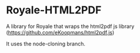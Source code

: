 <!--

  Copyright (C) 2020, Codeoscopic S.A. - All Rights Reserved
  Unauthorized copying of this file, via any medium is strictly prohibited
  Proprietary and confidential

  Copyright (C) 2020, Codeoscopic S.A. - Todos Los Derechos Reservados
  La copia no autorizada de este archivo, a través de cualquier medio está estrictamente prohibida
  Privado y confidencial

-->

# Royale-HTML2PDF

A library for Royale that wraps the html2pdf js library (https://github.com/eKoopmans/html2pdf.js)

It uses the node-cloning branch.

